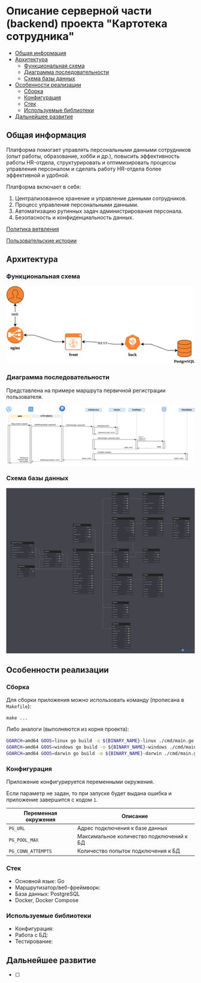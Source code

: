 # Описание серверной части (backend) проекта "Картотека сотрудника"

- [Общая информация](#общая-информация)
- [Архитектура](#архитектура)
    - [Функциональная схема](#функциональная-схема)
    - [Диаграмма последовательности](#диаграмма-последовательности)
    - [Схема базы данных](#схема-базы-данных)
- [Особенности реализации](#особенности-реализации)
    - [Сборка](#сборка)
    - [Конфигурация](#конфигурация)
    - [Стек](#стек)
    - [Используемые библиотеки](#используемые-библиотеки)
- [Дальнейшее развитие](#дальнейшее-развитие)

## Общая информация

Платформа помогает управлять персональными данными сотрудников (опыт работы, образование, хобби и др.), повысить эффективность работы HR-отдела, структурировать и оптимизировать процессы управления персоналом и сделать работу HR-отдела более эффективной и удобной.

Платформа включает в себя:

1. Централизованное хранение и управление данными сотрудников.
2. Процесс управления персональными данными.
3. Автоматизацию рутинных задач администрирования персонала.
4. Безопасность и конфиденциальность данных.

[Политика ветвления](docs/branching_policy.adoc)

[Пользовательские истории](docs/user_stories.adoc)

## Архитектура
### Функциональная схема
![Функциональная схема](docs/img/main-diagram.png)

### Диаграмма последовательности
Представлена на примере маршрута первичной регистрации пользователя.

![Диаграмма последовательности](docs/img/sd_register.png)

### Схема базы данных

![Схема базы данных](docs/img/db-model.png)

## Особенности реализации
### Сборка
Для сборки приложения можно использовать команду (прописана в `Makefile`):
```make
make ...
```
Либо аналоги (выполняются из корня проекта):
```bash
GOARCH=amd64 GOOS=linux go build -o ${BINARY_NAME}-linux ./cmd/main.go
GOARCH=amd64 GOOS=windows go build -o ${BINARY_NAME}-windows ./cmd/main.go
GOARCH=amd64 GOOS=darwin go build -o ${BINARY_NAME}-darwin ./cmd/main.go
```


### Конфигурация
Приложение конфигурируется переменными окружения.

Если параметр не задан, то при запуске будет выдана ошибка и приложение завершится с кодом `1`.

| Переменная окружения    | Описание                                 |
|-------------------------|------------------------------------------|
| `PG_URL`                | Адрес подключения к базе данных          |
| `PG_POOL_MAX`           | Максимальное количество подключений к БД |
| `PG_CONN_ATTEMPTS`      | Количество попыток подключения к БД      |

### Стек
- Основной язык: Go
- Маршрутизатор/веб-фреймворк: 
- База данных: PostgreSQL
- Docker, Docker Compose

### Используемые библиотеки
- Конфигурация: 
- Работа с БД:
- Тестирование:

## Дальнейшее развитие

- [ ] 
